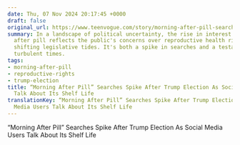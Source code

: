 ```yaml
---
date: Thu, 07 Nov 2024 20:17:45 +0000
draft: false
original_url: https://www.teenvogue.com/story/morning-after-pill-searches-spike-after-trump-election
summary: In a landscape of political uncertainty, the rise in interest for the morning
  after pill reflects the public's concerns over reproductive health rights amidst
  shifting legislative tides. It's both a spike in searches and a testament to the
  turbulent times.
tags:
- morning-after-pill
- reproductive-rights
- trump-election
title: “Morning After Pill” Searches Spike After Trump Election As Social Media Users
  Talk About Its Shelf Life
translationKey: “Morning After Pill” Searches Spike After Trump Election As Social
  Media Users Talk About Its Shelf Life
---
```


“Morning After Pill” Searches Spike After Trump Election As Social Media Users Talk About Its Shelf Life